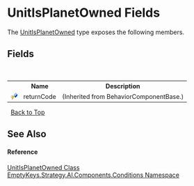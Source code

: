 # UnitIsPlanetOwned Fields
 

The <a href="T_EmptyKeys_Strategy_AI_Components_Conditions_UnitIsPlanetOwned">UnitIsPlanetOwned</a> type exposes the following members.


## Fields
&nbsp;<table><tr><th></th><th>Name</th><th>Description</th></tr><tr><td>![Protected field](media/protfield.gif "Protected field")</td><td>returnCode</td><td> (Inherited from BehaviorComponentBase.)</td></tr></table>&nbsp;
<a href="#unitisplanetowned-fields">Back to Top</a>

## See Also


#### Reference
<a href="T_EmptyKeys_Strategy_AI_Components_Conditions_UnitIsPlanetOwned">UnitIsPlanetOwned Class</a><br /><a href="N_EmptyKeys_Strategy_AI_Components_Conditions">EmptyKeys.Strategy.AI.Components.Conditions Namespace</a><br />
